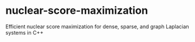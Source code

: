# nuclear-score-maximization
Efficient nuclear score maximization for dense, sparse, and graph Laplacian systems in C++
